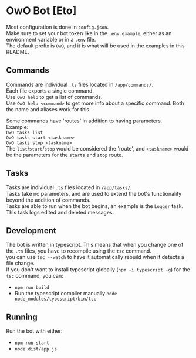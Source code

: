# OwO Bot \[Eto\]
Most configuration is done in `config.json`.\
Make sure to set your bot token like in the `.env.example`, either as an environment variable or in a `.env` file.\
The default prefix is `OwO`, and it is what will be used in the examples in this README.

## Commands
Commands are individual `.ts` files located in `/app/commands/`.\
Each file exports a single command.\
Use `OwO help` to get a list of commands.\
Use `OwO help <command>` to get more info about a specific command. Both the name and aliases work for this.

Some commands have 'routes' in addition to having parameters.\
Example:\
`OwO tasks list`\
`OwO tasks start <taskname>`\
`OwO tasks stop <taskname>`\
The `list`/`start`/`stop` would be considered the 'route', and `<taskname>` would be the parameters for the `starts` and `stop` route.

## Tasks
Tasks are individual `.ts` files located in `/app/tasks/`.\
Tasks take no parameters, and are used to extend the bot's functionality beyond the addition of commands.\
Tasks are able to run when the bot begins, an example is the `Logger` task. This task logs edited and deleted messages.

## Development
The bot is written in typescript. This means that when you change one of the `.ts` files, you have to recompile using the `tsc` command.\
you can use `tsc --watch` to have it automatically rebuild when it detects a file change.\
If you don't want to install typescript globally (`npm -i typescript -g`) for the `tsc` command, you can:
- `npm run build`
- Run the typescript compiler manually `node node_modules/typescript/bin/tsc`

## Running
Run the bot with either:
- `npm run start`
- `node dist/app.js`